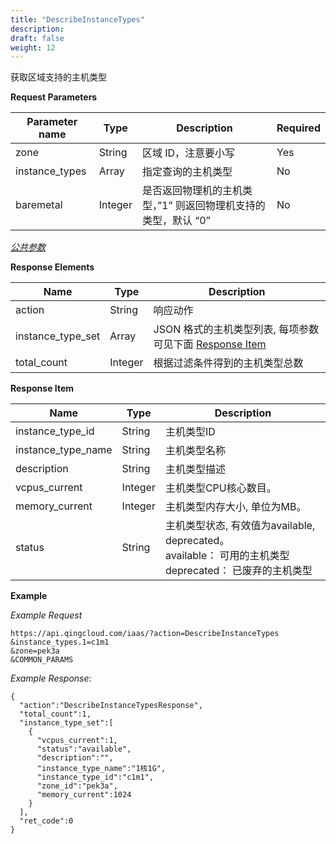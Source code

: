 ```yaml
---
title: "DescribeInstanceTypes"
description: 
draft: false
weight: 12
---
```


获取区域支持的主机类型

**Request Parameters**

| Parameter name | Type | Description | Required |
| --- | --- | --- | --- |
| zone | String | 区域 ID，注意要小写 | Yes |
| instance_types | Array | 指定查询的主机类型 | No |
| baremetal | Integer | 是否返回物理机的主机类型，”1” 则返回物理机支持的类型，默认 “0” | No |

[_公共参数_](../../../parameters)

**Response Elements**

| Name | Type | Description |
| --- | --- | --- |
| action | String | 响应动作 |
| instance_type_set | Array | JSON 格式的主机类型列表, 每项参数可见下面 [Response Item](#response-item) |
| total_count | Integer | 根据过滤条件得到的主机类型总数 |

**Response Item**

| Name | Type | Description |
| --- | --- | --- |
| instance_type_id | String | 主机类型ID |
| instance_type_name | String | 主机类型名称 |
| description | String | 主机类型描述 |
| vcpus_current | Integer | 主机类型CPU核心数目。 |
| memory_current | Integer | 主机类型内存大小, 单位为MB。 |
| status | String | 主机类型状态, 有效值为available, deprecated。<br/>available： 可用的主机类型<br/>deprecated： 已废弃的主机类型 |

**Example**

_Example Request_

```
https://api.qingcloud.com/iaas/?action=DescribeInstanceTypes
&instance_types.1=c1m1
&zone=pek3a
&COMMON_PARAMS
```

_Example Response_:

```
{
  "action":"DescribeInstanceTypesResponse",
  "total_count":1,
  "instance_type_set":[
    {
      "vcpus_current":1,
      "status":"available",
      "description":"",
      "instance_type_name":"1核1G",
      "instance_type_id":"c1m1",
      "zone_id":"pek3a",
      "memory_current":1024
    }
  ],
  "ret_code":0
}
```
